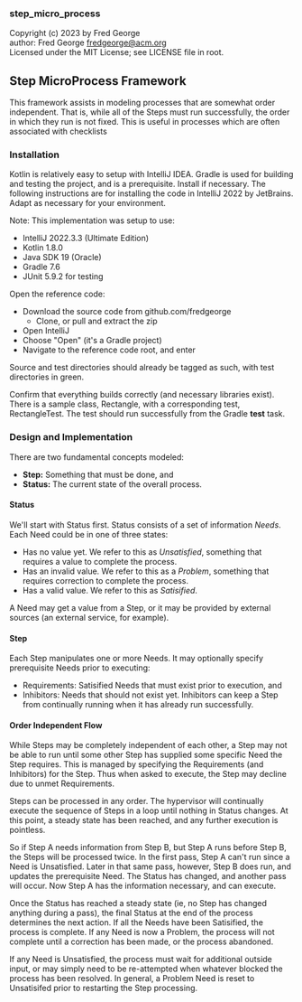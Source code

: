 ### step_micro_process

Copyright (c) 2023 by Fred George  
author: Fred George  fredgeorge@acm.org  
Licensed under the MIT License; see LICENSE file in root.

## Step MicroProcess Framework

This framework assists in modeling processes that are 
somewhat order independent. That is, while all of the 
Steps must run successfully, the order in which they 
run is not fixed. This is useful in processes which 
are often associated with checklists

### Installation

Kotlin is relatively easy to setup with IntelliJ IDEA. 
Gradle is used for building and testing the project, and is a 
prerequisite. Install if necessary.
The following instructions are for installing the code 
in IntelliJ 2022 by JetBrains. 
Adapt as necessary for your environment.

Note: This implementation was setup to use:

- IntelliJ 2022.3.3 (Ultimate Edition)
- Kotlin 1.8.0
- Java SDK 19 (Oracle)
- Gradle 7.6
- JUnit 5.9.2 for testing

Open the reference code:

- Download the source code from github.com/fredgeorge
    - Clone, or pull and extract the zip
- Open IntelliJ
- Choose "Open" (it's a Gradle project)
- Navigate to the reference code root, and enter

Source and test directories should already be tagged as such,
with test directories in green.

Confirm that everything builds correctly (and necessary 
libraries exist). There is a sample class, Rectangle, with 
a corresponding test, RectangleTest. The test should run 
successfully from the Gradle __test__ task.

### Design and Implementation

There are two fundamental concepts modeled:

- __Step:__ Something that must be done, and
- __Status:__ The current state of the overall process.

#### Status

We'll start with Status first. Status consists of a set of 
information _Needs_. Each Need could be in one of three
states:

- Has no value yet. We refer to this as _Unsatisfied_,
something that requires a value to complete the process.
- Has an invalid value. We refer to this as a _Problem_, 
something that requires correction to complete the process.
- Has a valid value. We refer to this as _Satisified_.

A Need may get a value from a Step, or it may be provided
by external sources (an external service, for example).

#### Step

Each Step manipulates one or more Needs. It may optionally 
specify prerequisite Needs prior to executing:

- Requirements: Satisified Needs that must exist prior 
to execution, and
- Inhibitors: Needs that should not exist yet. Inhibitors can
keep a Step from continually running when it has already run 
successfully.

#### Order Independent Flow

While Steps may be completely independent of each other, a
Step may not be able to run until some other Step has supplied
some specific Need the Step requires. This is managed by specifying
the Requirements (and Inhibitors) for the Step. Thus when asked to
execute, the Step may decline due to unmet Requirements.

Steps can be processed in any order. The hypervisor will 
continually execute the sequence of Steps in a loop until 
nothing in Status changes. At this point, a steady state
has been reached, and any further execution is pointless. 

So if Step A needs information from Step B, but Step
A runs before Step B, the Steps will be processed twice. In 
the first pass, Step A can't run since a Need is Unsatisfied.
Later in that same pass, however, Step B does run, and updates the
prerequisite Need. The Status has changed, and another pass 
will occur. Now Step A has the information necessary, and can 
execute.

Once the Status has reached a steady state (ie, no Step has 
changed anything during a pass), the final Status at the 
end of the process determines the next action.
If all the Needs have been Satisified, the process is complete. If
any Need is now a Problem, the process will not complete until a
correction has been made, or the process abandoned.

If any Need is Unsatisfied, the process must wait for additional
outside input, or may simply need to be re-attempted when whatever
blocked the process has been resolved. In general, a Problem Need 
is reset to Unsatisifed prior to restarting the Step processing.
